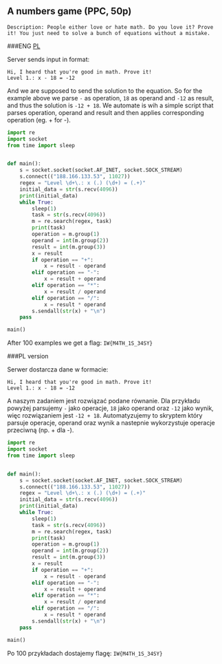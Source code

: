 ## A numbers game (PPC, 50p)

	Description: People either love or hate math. Do you love it? Prove it! You just need to solve a bunch of equations without a mistake. 
	
###ENG
[PL](#pl-version)

Server sends input in format:

	Hi, I heard that you're good in math. Prove it!
	Level 1.: x - 18 = -12

And we are supposed to send the solution to the equation. 
So for the example above we parse `-` as operation, `18` as operand and `-12` as result, and thus the solution is `-12 + 18`.
We automate is wih a simple script that parses operation, operand and result and then applies corresponding operation (eg. + for -).

```python
import re
import socket
from time import sleep


def main():
    s = socket.socket(socket.AF_INET, socket.SOCK_STREAM)
    s.connect(("188.166.133.53", 11027))
    regex = "Level \d+\.: x (.) (\d+) = (.+)"
    initial_data = str(s.recv(4096))
    print(initial_data)
    while True:
        sleep(1)
        task = str(s.recv(4096))
        m = re.search(regex, task)
        print(task)
        operation = m.group(1)
        operand = int(m.group(2))
        result = int(m.group(3))
        x = result
        if operation == "+":
            x = result - operand
        elif operation == "-":
            x = result + operand
        elif operation == "*":
            x = result / operand
        elif operation == "/":
            x = result * operand
        s.sendall(str(x) + "\n")
    pass

main()
```

After 100 examples we get a flag: `IW{M4TH_1S_34SY}`

###PL version

Serwer dostarcza dane w formacie:

	Hi, I heard that you're good in math. Prove it!
	Level 1.: x - 18 = -12

A naszym zadaniem jest rozwiązać podane równanie.
Dla przykładu powyżej parsujemy `-` jako operacje, `18` jako operand oraz `-12` jako wynik, więc rozwiązaniem jest `-12 + 18`.
Automatyzujemy to skryptem który parsuje operacje, operand oraz wynik a nastepnie wykorzystuje operacje przeciwną (np. + dla -).

```python
import re
import socket
from time import sleep


def main():
    s = socket.socket(socket.AF_INET, socket.SOCK_STREAM)
    s.connect(("188.166.133.53", 11027))
    regex = "Level \d+\.: x (.) (\d+) = (.+)"
    initial_data = str(s.recv(4096))
    print(initial_data)
    while True:
        sleep(1)
        task = str(s.recv(4096))
        m = re.search(regex, task)
        print(task)
        operation = m.group(1)
        operand = int(m.group(2))
        result = int(m.group(3))
        x = result
        if operation == "+":
            x = result - operand
        elif operation == "-":
            x = result + operand
        elif operation == "*":
            x = result / operand
        elif operation == "/":
            x = result * operand
        s.sendall(str(x) + "\n")
    pass

main()
```

Po 100 przykładach dostajemy flagę: `IW{M4TH_1S_34SY}`
